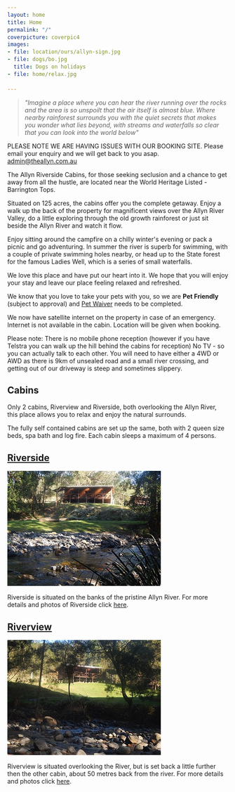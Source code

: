 ```yaml
---
layout: home
title: Home
permalink: "/"
coverpicture: coverpic4
images:
- file: location/ours/allyn-sign.jpg
- file: dogs/bo.jpg
  title: Dogs on holidays
- file: home/relax.jpg

---
```

> _"Imagine a place where you can hear the river running over the rocks and the area is so unspoilt that the air itself is almost blue. Where nearby rainforest surrounds you with the quiet secrets that makes you wonder what lies beyond, with streams and waterfalls so clear that you can look into the world below"_

PLEASE NOTE WE ARE HAVING ISSUES WITH OUR BOOKING SITE.  Please email your enquiry and we will get back to you asap.  [admin@theallyn.com.au]()

The Allyn Riverside Cabins, for those seeking seclusion and a chance to get away from all the hustle, are located near the World Heritage Listed - Barrington Tops.

Situated on 125 acres, the cabins offer you the complete getaway. Enjoy a walk up the back of the property for magnificent views over the Allyn River Valley, do a little exploring through the old growth rainforest or just sit beside the Allyn River and watch it flow.

Enjoy sitting around the campfire on a chilly winter's evening or pack a picnic and go adventuring.
In summer the river is superb for swimming, with a couple of private swimming holes nearby, or head up to the
State forest for the famous Ladies Well, which is a series of small waterfalls.

We love this place and have put our heart into it.
We hope that you will enjoy your stay and leave our place feeling relaxed and refreshed.

We know that you love to take your pets with you, so we are **Pet Friendly** (subject to approval) and [Pet Waiver](/petwaiver.pdf) needs to be completed.

We now have satellite internet on the property in case of an emergency.  Internet is not available in the cabin. Location will be given when booking.

Please note: There is no mobile phone reception (however if you have Telstra you can walk up the hill behind the cabins for reception) No TV - so you can actually talk to each other. You will need to have either a 4WD or AWD  as there is 9km of unsealed road and a small river crossing, and getting out of our driveway is steep and sometimes slippery.

## Cabins

Only 2 cabins, Riverview and Riverside, both overlooking the Allyn River, this place allows you to relax and enjoy the natural surrounds.

The fully self contained cabins are set up the same, both with 2 queen size beds, spa bath and log fire. Each cabin sleeps a maximum of 4 persons.

<div class="row">
<div class="col-sm-5">
<h2><a title="Riverside Cabin" href="/cabins/riverside">Riverside</a></h2>

<p>
<a href="/img/home/riverside.jpg" data-gallery><img src="/img/thumbnails/home/riverside.jpg" class="img-responsive img-thumbnail"></a>
</p>

<p>Riverside is situated on the banks of the pristine Allyn River. For more details and photos of Riverside click <a title="Riverside Cabin" href="/cabins/riverside">here</a>.
</p>

</div>

<div class="col-sm-5 col-sm-offset-1">
<h2><a title="Riverview Cabin" href="/cabins/riverview">Riverview</a></h2>
<p>
<a href="/img/home/riverview.jpg" data-gallery><img src="/img/thumbnails/home/riverview.jpg" class="img-responsive img-thumbnail"></a>
</p>

<p>
Riverview is situated overlooking the River, but is set
back a little further then the other cabin, about 50 metres back from the river. For more details and photos click <a title="Riverview Cabin" href="/cabins/riverview">here</a>.
</p>
</div>
</div>